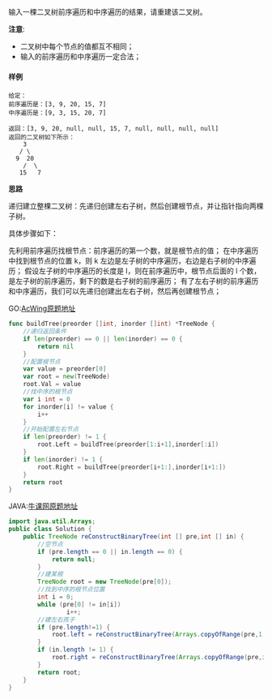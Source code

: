 输入一棵二叉树前序遍历和中序遍历的结果，请重建该二叉树。

**注意**:

- 二叉树中每个节点的值都互不相同；
- 输入的前序遍历和中序遍历一定合法；

#### 样例

```
给定：
前序遍历是：[3, 9, 20, 15, 7]
中序遍历是：[9, 3, 15, 20, 7]

返回：[3, 9, 20, null, null, 15, 7, null, null, null, null]
返回的二叉树如下所示：
    3
   / \
  9  20
    /  \
   15   7
```

**思路**

递归建立整棵二叉树：先递归创建左右子树，然后创建根节点，并让指针指向两棵子树。

具体步骤如下：

先利用前序遍历找根节点：前序遍历的第一个数，就是根节点的值；
在中序遍历中找到根节点的位置 k，则 k 左边是左子树的中序遍历，右边是右子树的中序遍历；
假设左子树的中序遍历的长度是 l，则在前序遍历中，根节点后面的 l 个数，是左子树的前序遍历，剩下的数是右子树的前序遍历；
有了左右子树的前序遍历和中序遍历，我们可以先递归创建出左右子树，然后再创建根节点；

GO:[AcWing原题地址](https://www.acwing.com/problem/content/23/)

```go
func buildTree(preorder []int, inorder []int) *TreeNode {
    //递归返回条件
    if len(preorder) == 0 || len(inorder) == 0 {
        return nil
    }
    //配置根节点
    var value = preorder[0]
    var root = new(TreeNode)
    root.Val = value
    //找中序的根节点
    var i int = 0
    for inorder[i] != value {
        i++
    }
    //开始配置左右节点
    if len(preorder) != 1 {
        root.Left = buildTree(preorder[1:i+1],inorder[:i])
    }
    if len(inorder) != 1 {
        root.Right = buildTree(preorder[i+1:],inorder[i+1:])
    }
    return root
}
```

JAVA:[牛课网原题地址]()

```java
import java.util.Arrays;
public class Solution {
    public TreeNode reConstructBinaryTree(int [] pre,int [] in) {
        //空节点
        if (pre.length == 0 || in.length == 0) {
            return null;
        }
        //建某根
        TreeNode root = new TreeNode(pre[0]);
        //找到中序的根节点位置
        int i = 0;
        while (pre[0] != in[i])
                i++;
        //建左右孩子
        if (pre.length!=1) {
            root.left = reConstructBinaryTree(Arrays.copyOfRange(pre,1,i+1),Arrays.copyOfRange(in,0,i));
        }
        if (in.length != 1) {
            root.right = reConstructBinaryTree(Arrays.copyOfRange(pre,i+1,pre.length),Arrays.copyOfRange(in,i+1,in.length));
        }
        return root;
    }
}
```


